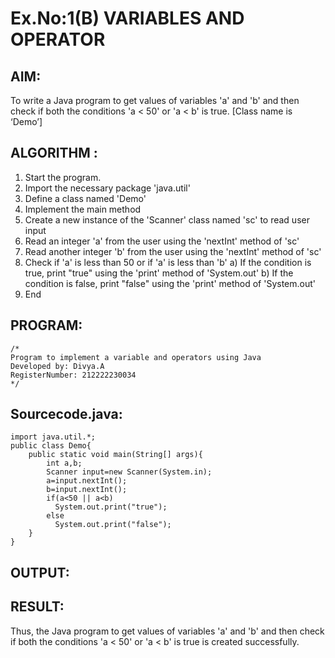 # Ex.No:1(B) VARIABLES AND OPERATOR

## AIM:
To write a Java program to get values of variables 'a' and 'b' and then check if both the conditions 'a < 50' or 'a < b' is true. [Class name is ‘Demo’]

## ALGORITHM :
1.	Start the program.
2.	Import the necessary package 'java.util'
3.	Define a class named 'Demo'
4.	Implement the main method
5.	Create a new instance of the 'Scanner' class named 'sc' to read user input
6.	Read an integer 'a' from the user using the 'nextInt' method of 'sc'
7.	Read another integer 'b' from the user using the 'nextInt' method of 'sc'
8.	Check if 'a' is less than 50 or if 'a' is less than 'b'
a)	If the condition is true, print "true" using the 'print' method of 'System.out'
b)	If the condition is false, print "false" using the 'print' method of 'System.out'
9.	End

## PROGRAM:
 ```
/*
Program to implement a variable and operators using Java
Developed by: Divya.A
RegisterNumber: 212222230034
*/
```

## Sourcecode.java:
```
import java.util.*;
public class Demo{
    public static void main(String[] args){
        int a,b;
        Scanner input=new Scanner(System.in);
        a=input.nextInt();
        b=input.nextInt();
        if(a<50 || a<b)
          System.out.print("true");
        else
          System.out.print("false");
    }
}
```

## OUTPUT:



## RESULT:
Thus, the Java program to get values of variables 'a' and 'b' and then check if both the conditions 'a < 50' or 'a < b' is true is created successfully.
